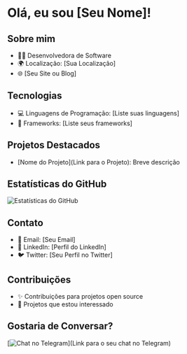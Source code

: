 # Olá, eu sou [Seu Nome]!

## Sobre mim

- 👩‍💻 Desenvolvedora de Software
- 🌍 Localização: [Sua Localização]
- 🌐 [Seu Site ou Blog]

## Tecnologias

- 💻 Linguagens de Programação: [Liste suas linguagens]
- 🚀 Frameworks: [Liste seus frameworks]

## Projetos Destacados

- [Nome do Projeto](Link para o Projeto): Breve descrição

## Estatísticas do GitHub

![Estatísticas do GitHub](https://github-readme-stats.vercel.app/api?username=seunome&show_icons=true&count_private=true&hide=contribs)

## Contato

- 📧 Email: [Seu Email]
- 💼 LinkedIn: [Perfil do LinkedIn]
- 🐦 Twitter: [Seu Perfil no Twitter]

## Contribuições

- ✨ Contribuições para projetos open source
- 🌟 Projetos que estou interessado

## Gostaria de Conversar?

[![Chat no Telegram](https://img.shields.io/badge/Chat%20on-Telegram-blue)](Link para o seu chat no Telegram)

